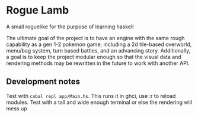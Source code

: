 # Rogue Lamb
A small roguelike for the purpose of learning haskell

The ultimate goal of the project is to have an engine with the same rough capability as a gen 1-2 pokemon game; including a 2d tile-based overworld, menu/bag system, turn based battles, and an advancing story. Additionally, a goal is to keep the project modular enough so that the visual data and rendering methods may be rewritten in the future to work with another API.

## Development notes
Test with ``` cabal repl app/Main.hs ```. This runs it in ghci, use :r to reload modules. 
Test with a tall and wide enough terminal or else the rendering will mess up